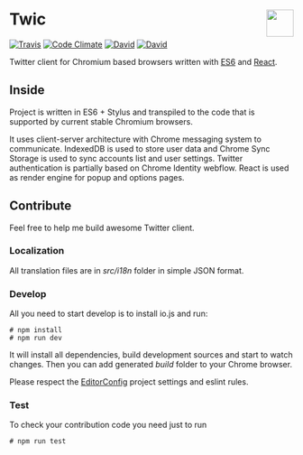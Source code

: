 # Twic <a href="https://github.com/silentroach/twic"><img align="right" src="https://cdn.rawgit.com/silentroach/twic/master/src/images/toolbar.svg" width="48px" /></a>

[![Travis](https://img.shields.io/travis/silentroach/twic.svg?style=flat-square)](https://travis-ci.org/silentroach/twic)
[![Code Climate](https://img.shields.io/codeclimate/github/silentroach/twic.svg?style=flat-square)](https://codeclimate.com/github/silentroach/twic)
[![David](https://img.shields.io/david/silentroach/twic.svg?style=flat-square)](https://david-dm.org/silentroach/twic)
[![David](https://img.shields.io/david/dev/silentroach/twic.svg?style=flat-square)](https://david-dm.org/silentroach/twic#info=devDependencies)

Twitter client for Chromium based browsers written with [ES6](https://babeljs.io/) and [React](http://facebook.github.io/react/).

## Inside

Project is written in ES6 + Stylus and transpiled to the code that is supported by current stable Chromium browsers.

It uses client-server architecture with Chrome messaging system to communicate. IndexedDB is used to store user data and Chrome Sync Storage is used to sync accounts list and user settings. Twitter authentication is partially based on Chrome Identity webflow. React is used as render engine for popup and options pages.

## Contribute

Feel free to help me build awesome Twitter client.

### Localization

All translation files are in *src/i18n* folder in simple JSON format.

### Develop

All you need to start develop is to install io.js and run:

	# npm install
	# npm run dev

It will install all dependencies, build development sources and start to watch changes. Then you can add generated *build* folder to your Chrome browser.

Please respect the [EditorConfig](http://editorconfig.org/) project settings and eslint rules.

### Test

To check your contribution code you need just to run

	# npm run test
